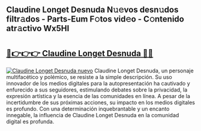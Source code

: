 ## Claudine Longet Desnuda N𝚞𝚎vos desn𝚞dos filtr𝚊dos - Parts-Eum F𝚘tos vid𝚎o - C𝚘ntenido atr𝚊ctivo Wx5HI

# <h2><a href="http://mbbvx4l.tromn.icu/?c=Claudine+Longet+Desnuda">🔗👉👉👉 Claudine Longet Desnuda 🔗🔗</a></h2>

[![Claudine Longet Desnuda nuevo](https://i.imgur.com/pEAQMta.gif)](http://mbbvx4l.tromn.icu/?c=Claudine+Longet+Desnuda)
Claudine Longet Desnuda, un personaje multifacético y polémico, se resiste a la simple descripción. Su uso innovador de los medios digitales para la autopresentación ha cautivado y enfurecido a sus seguidores, estimulando debates sobre la privacidad, la expresión artística y la esencia de las comunidades en línea. A pesar de la incertidumbre de sus próximas acciones, su impacto en los medios digitales es profundo. Con una determinación inquebrantable y un encanto innegable, la influencia de Claudine Longet Desnuda en la comunidad digital es profunda.
